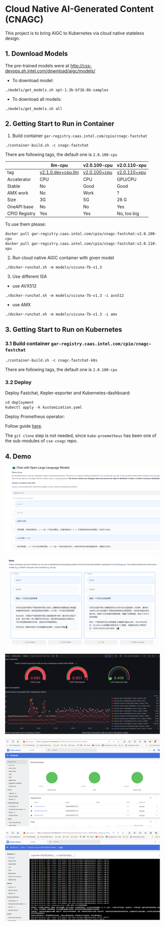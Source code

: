# Cloud Native AI-Generated Content (CNAGC)

This project is to bring AIGC to Kubernetes via cloud native stateless design.

## 1. Download Models

The pre-trained models were at http://css-devops.sh.intel.com/download/aigc/models/

- To download  model:

```
./models/get_models.sh opt-1.3b-bf16-8b-samples
```

- To download all models:

```
./models/get_models.sh all
```

## 2. Getting Start to Run in Container

1. Build container `gar-registry.caas.intel.com/cpio/cnagc-fastchat`

```
./container-build.sh -c cnagc-fastchat
```

There are following tags, the default one is `2.0.100-cpu`

| | llm-cpu | v2.0.100-cpu | v2.0.110-xpu |
| -- | -- | -- | -- |
| tag | [v2.1.0.dev+cpu.llm](https://github.com/intel/intel-extension-for-pytorch/tree/v2.1.0.dev+cpu.llm) | [v2.0.100+cpu](https://github.com/intel/intel-extension-for-pytorch/releases/tag/v2.0.100%2Bcpu) | [v2.0.110+xpu](https://github.com/intel/intel-extension-for-pytorch/tree/v2.0.110+xpu) |
| Accelerator | CPU | CPU | GPU/CPU |
| Stable | No | Good | Good |
| AMX work | No | Work | ? |
| Size | 3G | 5G | 26 G|
| OneAPI base | No | No | Yes |
| CPIO Registry | Yes | Yes | No, too big|

To use them please:
```
docker pull gar-registry.caas.intel.com/cpio/cnagc-fastchat:v2.0.100-cpu
docker pull gar-registry.caas.intel.com/cpio/cnagc-fastchat:v2.0.110-xpu
```

2. Run cloud native AIGC container with given model

```
./docker-runchat.sh -m models/vicuna-7b-v1.3
```

3. Use different ISA

- use AVX512

```
./docker-runchat.sh -m models/vicuna-7b-v1.3 -i avx512
```

- use AMX

```
./docker-runchat.sh -m models/vicuna-7b-v1.3 -i amx
```


## 3. Getting Start to Run on Kubernetes


### 3.1 Build container `gar-registry.caas.intel.com/cpio/cnagc-fastchat`


```
./container-build.sh -c cnagc-fastchat-k8s
```

There are following tags, the default one is `2.0.100-cpu`

### 3.2 Deploy

Deploy Fastchat, Kepler-exporter and Kubernetes-dashboard:

```
cd deployment
kubectl apply -k kustomization.yaml
```
Deploy Prometheus operator:

Follow guide [here](https://sustainable-computing.io/installation/kepler/#deploy-the-prometheus-operator). 

The `git clone` step is not needed, since `kube-proemetheus` has been one of the sub-modules of `cse-cnagc` repo.

## 4. Demo

![](docs/fastchat-ui1.png)

![](docs/fastchat-ui2.png)

![](docs/carbon-fastchat.png)

![](docs/k8s-dashboard-example1.png)

![](docs/k8s-dashboard-example2.png)
